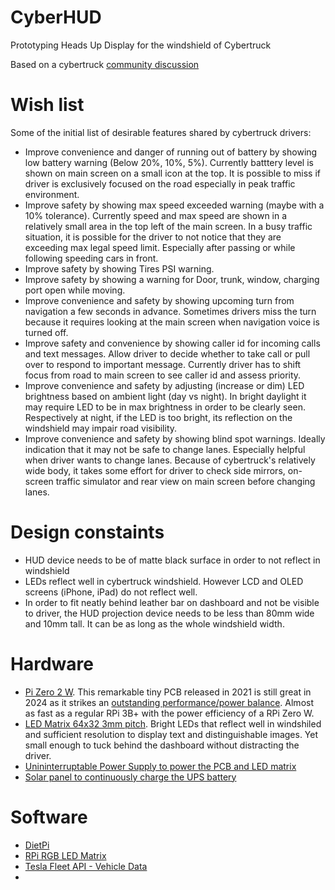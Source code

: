# CyberHUD
Prototyping Heads Up Display for the windshield of Cybertruck

Based on a cybertruck [community discussion](https://www.cybertruckownersclub.com/forum/threads/heads-up-display.20073/post-385728)

# Wish list

Some of the initial list of desirable features shared by cybertruck drivers:
- Improve convenience and danger of running out of battery by showing low battery warning (Below 20%, 10%, 5%). Currently batttery level is shown on main screen on a small icon at the top. It is possible to miss if driver is exclusively focused on the road especially in peak traffic environment.
- Improve safety by showing max speed exceeded warning (maybe with a 10% tolerance). Currently speed and max speed are shown in a relatively small area in the top left of the main screen. In a busy traffic situation, it is possible for the driver to not notice that they are exceeding max legal speed limit. Especially after passing or while following speeding cars in front.
- Improve safety by showing Tires PSI warning. 
- Improve safety by showing a warning for Door, trunk, window, charging port open while moving.
- Improve convenience and safety by showing upcoming turn from navigation a few seconds in advance. Sometimes drivers miss the turn because it requires looking at the main screen when navigation voice is turned off.
- Improve safety and convenience by showing caller id for incoming calls and text messages. Allow driver to decide whether to take call or pull over to respond to important message. Currently driver has to shift focus from road to main screen to see caller id and assess priority.
- Improve convenience and safety by adjusting (increase or dim) LED brightness based on ambient light (day vs night). In bright daylight it may require LED to be in max brightness in order to be clearly seen. Respectively at night, if the LED is too bright, its reflection on the windshield may impair road visibility.
- Improve convenience and safety by showing blind spot warnings. Ideally indication that it may not be safe to change lanes. Especially helpful when driver wants to change lanes. Because of cybertruck's relatively wide body, it takes some effort for driver to check side mirrors, on-screen traffic simulator and rear view on main screen before changing lanes.


# Design constaints

- HUD device needs to be of matte black surface in order to not reflect in windshield
- LEDs reflect well in cybertruck windshield. However LCD and OLED screens (iPhone, iPad) do not reflect well.
- In order to fit neatly behind leather bar on dashboard and not be visible to driver, the HUD projection device needs to be less than 80mm wide and 10mm tall. It can be as long as the whole windshield width.

# Hardware

- [Pi Zero 2 W](https://www.raspberrypi.com/products/raspberry-pi-zero-2-w/). This remarkable tiny PCB released in 2021 is still great in 2024 as it strikes an [outstanding performance/power balance](https://hackaday.com/2021/11/01/the-pi-zero-2-w-is-the-most-efficient-pi/). Almost as fast as a regular RPi 3B+ with the power efficiency of a RPi Zero W.
- [LED Matrix 64x32 3mm pitch](https://www.adafruit.com/product/2279). Bright LEDs that reflect well in windshiled and sufficient resolution to display text and distinguishable images. Yet small enough to tuck behind the dashboard without distracting the driver.
- [Unininterruptable Power Supply to power the PCB and LED matrix](https://www.makerfocus.com/products/raspberry-pi-expansion-board-ups-pack-standard-power-supply?srsltid=AfmBOop_X6rdueEz7cvVL0TxZKkDICGbjlEOxtUUtbOpe7TOrR_PExrE)
- [Solar panel to continuously charge the UPS battery](https://www.adafruit.com/product/5367)

# Software

- [DietPi](https://dietpi.com/blog/?p=1058)
- [RPi RGB LED Matrix](https://github.com/hzeller/rpi-rgb-led-matrix)
- [Tesla Fleet API - Vehicle Data](https://developer.tesla.com/docs/fleet-api/endpoints/vehicle-endpoints#vehicle-data)
- 
